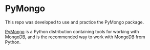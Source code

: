 # PyMongo

This repo was developed to use and practice the PyMongo package.

[PyMongo](https://api.mongodb.com/python/current/) is a Python distribution containing tools for working with MongoDB, and is the recommended way to work with MongoDB from Python.
